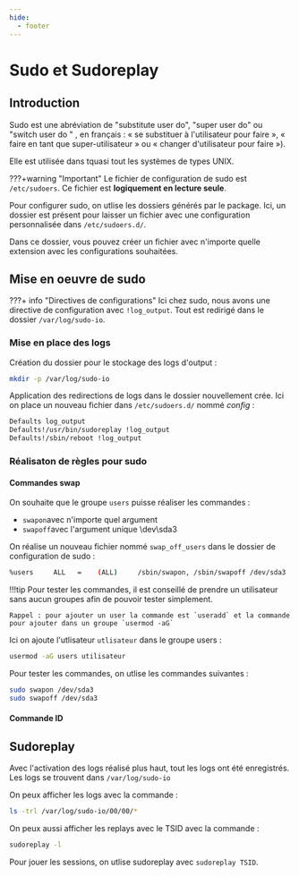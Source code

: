 ```yaml
---
hide:
  - footer
---
```

# Sudo et Sudoreplay

## Introduction

Sudo est une abréviation de "substitute user do", "super user do" ou "switch user do " , en français : « se substituer à l'utilisateur pour faire », « faire en tant que super-utilisateur » ou « changer d'utilisateur pour faire »). 

Elle est utilisée dans tquasi tout les systèmes de types UNIX.

???+warning "Important"
    Le fichier de configuration de sudo est `/etc/sudoers`. Ce fichier est **logiquement en lecture seule**.

Pour configurer sudo, on utlise les dossiers générés par le package. Ici, un dossier est présent pour laisser un fichier avec une configuration personnalisée dans `/etc/sudoers.d/`.

Dans ce dossier, vous pouvez créer un fichier avec n'importe quelle extension avec les configurations souhaitées.

## Mise en oeuvre de sudo


???+ info "Directives de configurations"
    Ici chez sudo, nous avons une directive de configuration avec `!log_output`. Tout est redirigé dans le dossier `/var/log/sudo-io`.

### Mise en place des logs

Création du dossier pour le stockage des logs d'output :

```sh
mkdir -p /var/log/sudo-io
```

Application des redirections de logs dans le dossier nouvellement crée. Ici on place un nouveau fichier dans `/etc/sudoers.d/` nommé *config* :

```sh
Defaults log_output
Defaults!/usr/bin/sudoreplay !log_output
Defaults!/sbin/reboot !log_output
```

### Réalisaton de règles pour sudo

#### Commandes swap

On souhaite que le groupe `users` puisse réaliser les commandes :

- `swapon`avec n'importe quel argument 
- `swapoff`avec l'argument unique \dev\sda3

On réalise un nouveau fichier nommé `swap_off_users` dans le dossier de configuration de sudo :

```sh
%users     ALL   =    (ALL)     /sbin/swapon, /sbin/swapoff /dev/sda3
```


!!!tip
    Pour tester les commandes, il est conseillé de prendre un utilisateur sans aucun groupes afin de pouvoir tester simplement.

    Rappel : pour ajouter un user la commande est `useradd` et la commande pour ajouter dans un groupe `usermod -aG`

Ici on ajoute l'utlisateur `utlisateur` dans le groupe users :

```sh
usermod -aG users utilisateur
```

Pour tester les commandes, on utlise les commandes suivantes :

```sh linenums="1"
sudo swapon /dev/sda3
sudo swapoff /dev/sda3
```
#### Commande ID

## Sudoreplay

Avec l'activation des logs réalisé plus haut, tout les logs ont été enregistrés. Les logs se trouvent dans `/var/log/sudo-io`

On peux afficher les logs avec la commande :
```sh
ls -trl /var/log/sudo-io/00/00/*
```

On peux aussi afficher les replays avec le TSID avec la commande :

```sh
sudoreplay -l
```

Pour jouer les sessions, on utlise sudoreplay avec `sudoreplay TSID`.